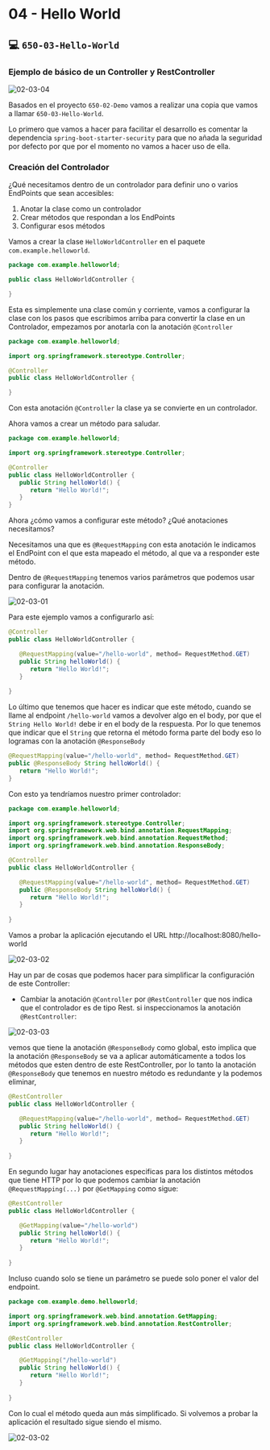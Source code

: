 # 04 - Hello World

## :computer: `650-03-Hello-World`
### Ejemplo de básico de un Controller y RestController 

![02-03-04](images/02-03-04.png)

Basados en el proyecto `650-02-Demo` vamos a realizar una copia que vamos a llamar `650-03-Hello-World`.

Lo primero que vamos a hacer para facilitar el desarrollo es comentar la dependencia `spring-boot-starter-security` para que no añada la seguridad por defecto por que por el momento no vamos a hacer uso de ella.

### Creación del Controlador

¿Qué necesitamos dentro de un controlador para definir uno o varios EndPoints que sean accesibles:

1. Anotar la clase como un controlador
2. Crear métodos que respondan a los EndPoints
3. Configurar esos métodos

Vamos a crear la clase `HelloWorldController` en el paquete `com.example.helloworld`.

```java
package com.example.helloworld;

public class HelloWorldController {

}
```

Esta es simplemente una clase común y corriente, vamos a configurar la clase con los pasos que escribimos arriba para convertir la clase en un Controlador, empezamos por anotarla con la anotación `@Controller`


```java
package com.example.helloworld;

import org.springframework.stereotype.Controller;

@Controller
public class HelloWorldController {

}
```

Con esta anotación `@Controller` la clase ya se convierte en un controlador.

Ahora vamos a crear un método para saludar.

```java
package com.example.helloworld;

import org.springframework.stereotype.Controller;

@Controller
public class HelloWorldController {
   public String helloWorld() {
      return "Hello World!";
   }
}
```

Ahora ¿cómo vamos a configurar este método? ¿Qué anotaciones necesitamos?

Necesitamos una que es `@RequestMapping` con esta anotación le indicamos el EndPoint con el que esta mapeado el método, al que va a responder este método.

Dentro de `@RequestMapping` tenemos varios parámetros que podemos usar para configurar la anotación.

![02-03-01](images/02-03-01.png)

Para este ejemplo vamos a configurarlo así:

```java
@Controller
public class HelloWorldController {

   @RequestMapping(value="/hello-world", method= RequestMethod.GET)
   public String helloWorld() {
      return "Hello World!";
   }
	
}
```

Lo último que tenemos que hacer es indicar que este método, cuando se llame al endpoint `/hello-world` vamos a devolver algo en el body, por que el `String Hello World!` debe ir en el body de la respuesta. Por lo que tenemos que indicar que el `String` que retorna el método forma parte del body eso lo logramas con la anotación `@ResponseBody`

```java
@RequestMapping(value="/hello-world", method= RequestMethod.GET)
public @ResponseBody String helloWorld() {
   return "Hello World!";
}
```

Con esto ya tendríamos nuestro primer controlador:

```java
package com.example.helloworld;

import org.springframework.stereotype.Controller;
import org.springframework.web.bind.annotation.RequestMapping;
import org.springframework.web.bind.annotation.RequestMethod;
import org.springframework.web.bind.annotation.ResponseBody;

@Controller
public class HelloWorldController {

   @RequestMapping(value="/hello-world", method= RequestMethod.GET)
   public @ResponseBody String helloWorld() {
      return "Hello World!";
   }
	
}
```

Vamos a probar la aplicación ejecutando el URL http://localhost:8080/hello-world

![02-03-02](images/02-03-02.png)

Hay un par de cosas que podemos hacer para simplificar la configuración de este Controller:

* Cambiar la anotación `@Controller` por `@RestController` que nos indica que el controlador es de tipo Rest. si inspeccionamos la anotación `@RestController`:

![02-03-03](images/02-03-03.png)

vemos que tiene la anotación `@ResponseBody` como global, esto implica que la anotación `@ResponseBody` se va a aplicar automáticamente a todos los métodos que esten dentro de este RestController, por lo tanto la anotación `@ResponseBody` que tenemos en nuestro método es redundante y la podemos eliminar,   

```java
@RestController
public class HelloWorldController {

   @RequestMapping(value="/hello-world", method= RequestMethod.GET)
   public String helloWorld() {
      return "Hello World!";
   }
	
}
```

En segundo lugar hay anotaciones especificas para los distintos métodos que tiene HTTP por lo que podemos cambiar la anotación `@RequestMapping(...)` por `@GetMapping` como sigue:


```java
@RestController
public class HelloWorldController {

   @GetMapping(value="/hello-world")
   public String helloWorld() {
      return "Hello World!";
   }
	
}
```

Incluso cuando solo se tiene un parámetro se puede solo poner el valor del endpoint.

```java
package com.example.demo.helloworld;

import org.springframework.web.bind.annotation.GetMapping;
import org.springframework.web.bind.annotation.RestController;

@RestController
public class HelloWorldController {

   @GetMapping("/hello-world")
   public String helloWorld() {
      return "Hello World!";
   }
	
}
```

Con lo cual el método queda aun más simplificado. Si volvemos a probar la aplicación el resultado sigue siendo el mismo.

![02-03-02](images/02-03-02.png)
